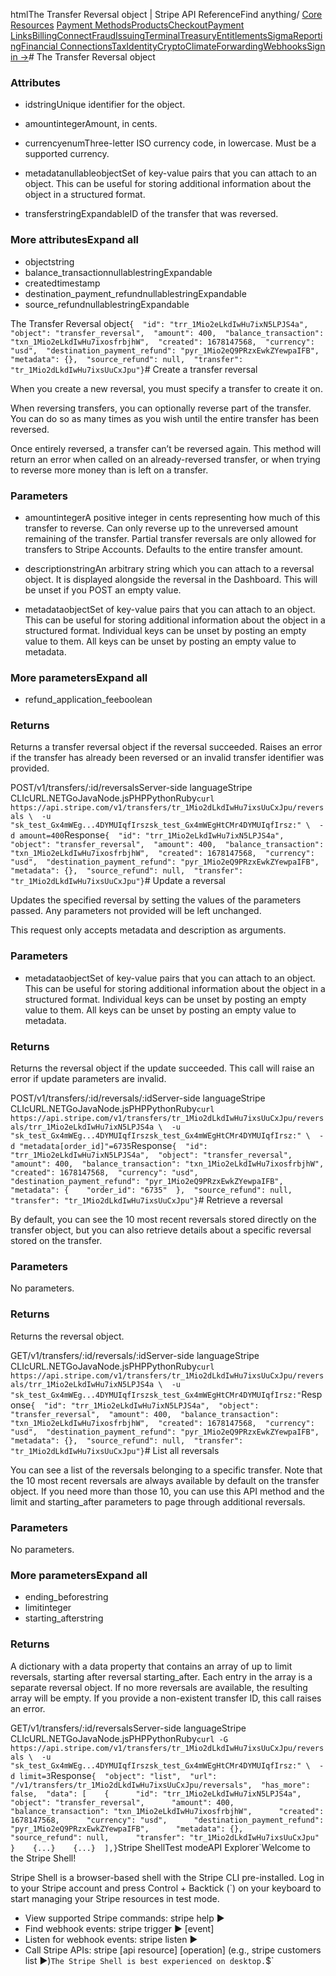 htmlThe Transfer Reversal object | Stripe API Reference[](/api)Find anything/
[Core Resources](#)
[Payment Methods](#)[Products](#)[Checkout](#)[Payment Links](#)[Billing](#)[Connect](#)[Fraud](#)[Issuing](#)[Terminal](#)[Treasury](#)[Entitlements](#)[Sigma](#)[Reporting](#)[Financial Connections](#)[Tax](#)[Identity](#)[Crypto](#)[Climate](#)[Forwarding](#)[Webhooks](#)[Sign in →](https://dashboard.stripe.com/login)# The Transfer Reversal object

### Attributes

- idstringUnique identifier for the object.


- amountintegerAmount, in cents.


- currencyenumThree-letter ISO currency code, in lowercase. Must be a supported currency.


- metadatanullableobjectSet of key-value pairs that you can attach to an object. This can be useful for storing additional information about the object in a structured format.


- transferstringExpandableID of the transfer that was reversed.



### More attributesExpand all

- objectstring
- balance_transactionnullablestringExpandable
- createdtimestamp
- destination_payment_refundnullablestringExpandable
- source_refundnullablestringExpandable

The Transfer Reversal object`{  "id": "trr_1Mio2eLkdIwHu7ixN5LPJS4a",  "object": "transfer_reversal",  "amount": 400,  "balance_transaction": "txn_1Mio2eLkdIwHu7ixosfrbjhW",  "created": 1678147568,  "currency": "usd",  "destination_payment_refund": "pyr_1Mio2eQ9PRzxEwkZYewpaIFB",  "metadata": {},  "source_refund": null,  "transfer": "tr_1Mio2dLkdIwHu7ixsUuCxJpu"}`# Create a transfer reversal

When you create a new reversal, you must specify a transfer to create it on.

When reversing transfers, you can optionally reverse part of the transfer. You can do so as many times as you wish until the entire transfer has been reversed.

Once entirely reversed, a transfer can’t be reversed again. This method will return an error when called on an already-reversed transfer, or when trying to reverse more money than is left on a transfer.

### Parameters

- amountintegerA positive integer in cents representing how much of this transfer to reverse. Can only reverse up to the unreversed amount remaining of the transfer. Partial transfer reversals are only allowed for transfers to Stripe Accounts. Defaults to the entire transfer amount.


- descriptionstringAn arbitrary string which you can attach to a reversal object. It is displayed alongside the reversal in the Dashboard. This will be unset if you POST an empty value.


- metadataobjectSet of key-value pairs that you can attach to an object. This can be useful for storing additional information about the object in a structured format. Individual keys can be unset by posting an empty value to them. All keys can be unset by posting an empty value to metadata.



### More parametersExpand all

- refund_application_feeboolean

### Returns

Returns a transfer reversal object if the reversal succeeded. Raises an error if the transfer has already been reversed or an invalid transfer identifier was provided.

POST/v1/transfers/:id/reversalsServer-side languageStripe CLIcURL.NETGoJavaNode.jsPHPPythonRuby[](#)[](#)`curl https://api.stripe.com/v1/transfers/tr_1Mio2dLkdIwHu7ixsUuCxJpu/reversals \  -u "sk_test_Gx4mWEg...4DYMUIqfIrszsk_test_Gx4mWEgHtCMr4DYMUIqfIrsz:" \  -d amount=400`Response`{  "id": "trr_1Mio2eLkdIwHu7ixN5LPJS4a",  "object": "transfer_reversal",  "amount": 400,  "balance_transaction": "txn_1Mio2eLkdIwHu7ixosfrbjhW",  "created": 1678147568,  "currency": "usd",  "destination_payment_refund": "pyr_1Mio2eQ9PRzxEwkZYewpaIFB",  "metadata": {},  "source_refund": null,  "transfer": "tr_1Mio2dLkdIwHu7ixsUuCxJpu"}`# Update a reversal

Updates the specified reversal by setting the values of the parameters passed. Any parameters not provided will be left unchanged.

This request only accepts metadata and description as arguments.

### Parameters

- metadataobjectSet of key-value pairs that you can attach to an object. This can be useful for storing additional information about the object in a structured format. Individual keys can be unset by posting an empty value to them. All keys can be unset by posting an empty value to metadata.



### Returns

Returns the reversal object if the update succeeded. This call will raise an error if update parameters are invalid.

POST/v1/transfers/:id/reversals/:idServer-side languageStripe CLIcURL.NETGoJavaNode.jsPHPPythonRuby[](#)[](#)`curl https://api.stripe.com/v1/transfers/tr_1Mio2dLkdIwHu7ixsUuCxJpu/reversals/trr_1Mio2eLkdIwHu7ixN5LPJS4a \  -u "sk_test_Gx4mWEg...4DYMUIqfIrszsk_test_Gx4mWEgHtCMr4DYMUIqfIrsz:" \  -d "metadata[order_id]"=6735`Response`{  "id": "trr_1Mio2eLkdIwHu7ixN5LPJS4a",  "object": "transfer_reversal",  "amount": 400,  "balance_transaction": "txn_1Mio2eLkdIwHu7ixosfrbjhW",  "created": 1678147568,  "currency": "usd",  "destination_payment_refund": "pyr_1Mio2eQ9PRzxEwkZYewpaIFB",  "metadata": {    "order_id": "6735"  },  "source_refund": null,  "transfer": "tr_1Mio2dLkdIwHu7ixsUuCxJpu"}`# Retrieve a reversal

By default, you can see the 10 most recent reversals stored directly on the transfer object, but you can also retrieve details about a specific reversal stored on the transfer.

### Parameters

No parameters.

### Returns

Returns the reversal object.

GET/v1/transfers/:id/reversals/:idServer-side languageStripe CLIcURL.NETGoJavaNode.jsPHPPythonRuby[](#)[](#)`curl https://api.stripe.com/v1/transfers/tr_1Mio2dLkdIwHu7ixsUuCxJpu/reversals/trr_1Mio2eLkdIwHu7ixN5LPJS4a \  -u "sk_test_Gx4mWEg...4DYMUIqfIrszsk_test_Gx4mWEgHtCMr4DYMUIqfIrsz:"`Response`{  "id": "trr_1Mio2eLkdIwHu7ixN5LPJS4a",  "object": "transfer_reversal",  "amount": 400,  "balance_transaction": "txn_1Mio2eLkdIwHu7ixosfrbjhW",  "created": 1678147568,  "currency": "usd",  "destination_payment_refund": "pyr_1Mio2eQ9PRzxEwkZYewpaIFB",  "metadata": {},  "source_refund": null,  "transfer": "tr_1Mio2dLkdIwHu7ixsUuCxJpu"}`# List all reversals

You can see a list of the reversals belonging to a specific transfer. Note that the 10 most recent reversals are always available by default on the transfer object. If you need more than those 10, you can use this API method and the limit and starting_after parameters to page through additional reversals.

### Parameters

No parameters.

### More parametersExpand all

- ending_beforestring
- limitinteger
- starting_afterstring

### Returns

A dictionary with a data property that contains an array of up to limit reversals, starting after reversal starting_after. Each entry in the array is a separate reversal object. If no more reversals are available, the resulting array will be empty. If you provide a non-existent transfer ID, this call raises an error.

GET/v1/transfers/:id/reversalsServer-side languageStripe CLIcURL.NETGoJavaNode.jsPHPPythonRuby[](#)[](#)`curl -G https://api.stripe.com/v1/transfers/tr_1Mio2dLkdIwHu7ixsUuCxJpu/reversals \  -u "sk_test_Gx4mWEg...4DYMUIqfIrszsk_test_Gx4mWEgHtCMr4DYMUIqfIrsz:" \  -d limit=3`Response`{  "object": "list",  "url": "/v1/transfers/tr_1Mio2dLkdIwHu7ixsUuCxJpu/reversals",  "has_more": false,  "data": [    {      "id": "trr_1Mio2eLkdIwHu7ixN5LPJS4a",      "object": "transfer_reversal",      "amount": 400,      "balance_transaction": "txn_1Mio2eLkdIwHu7ixosfrbjhW",      "created": 1678147568,      "currency": "usd",      "destination_payment_refund": "pyr_1Mio2eQ9PRzxEwkZYewpaIFB",      "metadata": {},      "source_refund": null,      "transfer": "tr_1Mio2dLkdIwHu7ixsUuCxJpu"    }    {...}    {...}  ],}`Stripe ShellTest modeAPI Explorer[](https://stripe.com/docs/stripe-cli#install)`Welcome to the Stripe Shell!

Stripe Shell is a browser-based shell with the Stripe CLI pre-installed. Log in to your
Stripe account and press Control + Backtick (`) on your keyboard to start managing your Stripe
resources in test mode.

- View supported Stripe commands: stripe help ▶️
- Find webhook events: stripe trigger ▶️ [event]
- Listen for webhook events: stripe listen ▶
- Call Stripe APIs: stripe [api resource] [operation] (e.g., stripe customers list ▶️)`The Stripe Shell is best experienced on desktop.`$`